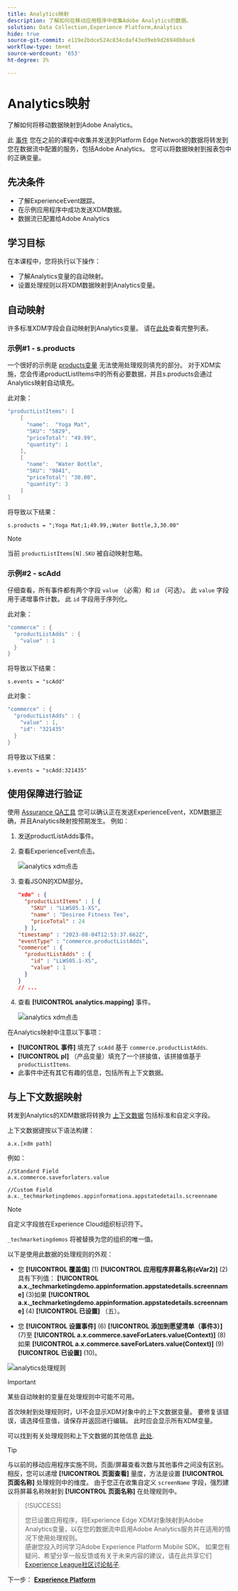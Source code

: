 ```yaml
---
title: Analytics映射
description: 了解如何在移动应用程序中收集Adobe Analytics的数据。
solution: Data Collection,Experience Platform,Analytics
hide: true
source-git-commit: e119e2bdce524c834cdaf43ed9eb9d26948b0ac6
workflow-type: tm+mt
source-wordcount: '653'
ht-degree: 3%

---
```


# Analytics映射

了解如何将移动数据映射到Adobe Analytics。

此 [事件](events.md) 您在之前的课程中收集并发送到Platform Edge Network的数据将转发到您在数据流中配置的服务，包括Adobe Analytics。 您可以将数据映射到报表包中的正确变量。

## 先决条件

* 了解ExperienceEvent跟踪。
* 在示例应用程序中成功发送XDM数据。
* 数据流已配置给Adobe Analytics

## 学习目标

在本课程中，您将执行以下操作：

* 了解Analytics变量的自动映射。
* 设置处理规则以将XDM数据映射到Analytics变量。

## 自动映射

许多标准XDM字段会自动映射到Analytics变量。 请在[此处](https://experienceleague.adobe.com/docs/experience-platform/edge/data-collection/adobe-analytics/automatically-mapped-vars.html?lang=en)查看完整列表。

### 示例#1 - s.products

一个很好的示例是 [products变量](https://experienceleague.adobe.com/docs/analytics/implementation/vars/page-vars/products.html?lang=zh-Hans) 无法使用处理规则填充的部分。 对于XDM实施，您会传递productListItems中的所有必要数据，并且s.products会通过Analytics映射自动填充。

此对象：

```swift
"productListItems": [
    [
      "name":  "Yoga Mat",
      "SKU": "5829",
      "priceTotal": "49.99",
      "quantity": 1
    ],
    [
      "name":  "Water Bottle",
      "SKU": "9841",
      "priceTotal": "30.00",
      "quantity": 3
    ]
]
```

将导致以下结果：

```
s.products = ";Yoga Mat;1;49.99,;Water Bottle,3,30.00"
```

>[!NOTE]
>
>当前 `productListItems[N].SKU` 被自动映射忽略。

### 示例#2 - scAdd

仔细查看，所有事件都有两个字段 `value` （必需）和 `id` （可选）。 此 `value` 字段用于递增事件计数。 此 `id` 字段用于序列化。

此对象：

```swift
"commerce" : {
  "productListAdds" : {
    "value" : 1
  }
}
```

将导致以下结果：

```
s.events = "scAdd"
```

此对象：

```swift
"commerce" : {
  "productListAdds" : {
    "value" : 1,
    "id": "321435"
  }
}
```

将导致以下结果：

```
s.events = "scAdd:321435"
```

## 使用保障进行验证

使用 [Assurance QA工具](assurance.md) 您可以确认正在发送ExperienceEvent，XDM数据正确，并且Analytics映射按预期发生。 例如：

1. 发送productListAdds事件。

1. 查看ExperienceEvent点击。

   ![analytics xdm点击](assets/analytics-assurance-experiencevent.png)

1. 查看JSON的XDM部分。

   ```json
   "xdm" : {
     "productListItems" : [ {
       "SKU" : "LLWS05.1-XS",
       "name" : "Desiree Fitness Tee",
       "priceTotal" : 24
     } ],
   "timestamp" : "2023-08-04T12:53:37.662Z",
   "eventType" : "commerce.productListAdds",
   "commerce" : {
     "productListAdds" : {
       "id" : "LLWS05.1-XS",
       "value" : 1
     }
   }
   // ...
   ```

1. 查看 **[!UICONTROL analytics.mapping]** 事件。

   ![analytics xdm点击](assets/analytics-assurance-mapping.png)

在Analytics映射中注意以下事项：

* **[!UICONTROL 事件]** 填充了 `scAdd` 基于 `commerce.productListAdds`.
* **[!UICONTROL pl]** （产品变量）填充了一个拼接值，该拼接值基于 `productListItems`.
* 此事件中还有其它有趣的信息，包括所有上下文数据。


## 与上下文数据映射

转发到Analytics的XDM数据将转换为 [上下文数据](https://experienceleague.adobe.com/docs/mobile-services/ios/getting-started-ios/proc-rules.html?lang=en) 包括标准和自定义字段。

上下文数据键按以下语法构建：

```
a.x.[xdm path]
```

例如：

```
//Standard Field
a.x.commerce.saveforlaters.value

//Custom Field
a.x._techmarketingdemos.appinformationa.appstatedetails.screenname
```

>[!NOTE]
>
>自定义字段放在Experience Cloud组织标识符下。
>
>`_techmarketingdemos` 将被替换为您的组织的唯一值。


以下是使用此数据的处理规则的外观：

* 您 **[!UICONTROL 覆盖值]** (1) **[!UICONTROL 应用程序屏幕名称(eVar2)]** (2)具有下列值： **[!UICONTROL a.x._techmarketingdemo.appinformation.appstatedetails.screenname]** (3)如果 **[!UICONTROL a.x._techmarketingdemo.appinformation.appstatedetails.screenname]** (4) **[!UICONTROL 已设置]** （五）。

* 您 **[!UICONTROL 设置事件]** (6) **[!UICONTROL 添加到愿望清单（事件3）]** (7)至 **[!UICONTROL a.x.commerce.saveForLaters.value(Context)]** (8)如果 **[!UICONTROL a.x.commerce.saveForLaters.value(Context)]** (9) **[!UICONTROL 已设置]** (10)。

![analytics处理规则](assets/analytics-processing-rules.png)

>[!IMPORTANT]
>
>
>某些自动映射的变量在处理规则中可能不可用。
>
>
>首次映射到处理规则时，UI不会显示XDM对象中的上下文数据变量。 要修复该错误，请选择任意值，请保存并返回进行编辑。 此时应会显示所有XDM变量。


可以找到有关处理规则和上下文数据的其他信息 [此处](https://experienceleague.adobe.com/docs/analytics-learn/tutorials/implementation/implementation-basics/map-contextdata-variables-into-props-and-evars-with-processing-rules.html?lang=en).

>[!TIP]
>
>与以前的移动应用程序实施不同，页面/屏幕查看次数与其他事件之间没有区别。 相反，您可以递增 **[!UICONTROL 页面查看]** 量度，方法是设置 **[!UICONTROL 页面名称]** 处理规则中的维度。 由于您正在收集自定义 `screenName` 字段，强烈建议将屏幕名称映射到 **[!UICONTROL 页面名称]** 在处理规则中。

>[!SUCCESS]
>
>您已设置应用程序，将Experience Edge XDM对象映射到Adobe Analytics变量，以在您的数据流中启用Adobe Analytics服务并在适用的情况下使用处理规则。<br/> 感谢您投入时间学习Adobe Experience Platform Mobile SDK。 如果您有疑问、希望分享一般反馈或有关于未来内容的建议，请在此共享它们 [Experience League社区讨论帖子](https://experienceleaguecommunities.adobe.com/t5/adobe-experience-platform-launch/tutorial-discussion-implement-adobe-experience-cloud-in-mobile/td-p/443796).

下一步： **[Experience Platform](platform.md)**
